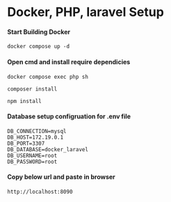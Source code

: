 # Docker, PHP, laravel Setup

#### Start Building Docker

```
docker compose up -d
```

#### Open cmd and install require dependicies

```
docker compose exec php sh
```
```
composer install
```
```
npm install
```

#### Database setup configruation for .env file

```
DB_CONNECTION=mysql
DB_HOST=172.19.0.1
DB_PORT=3307
DB_DATABASE=docker_laravel
DB_USERNAME=root
DB_PASSWORD=root
```
 
#### Copy below url and paste in browser

```
http://localhost:8090
```
